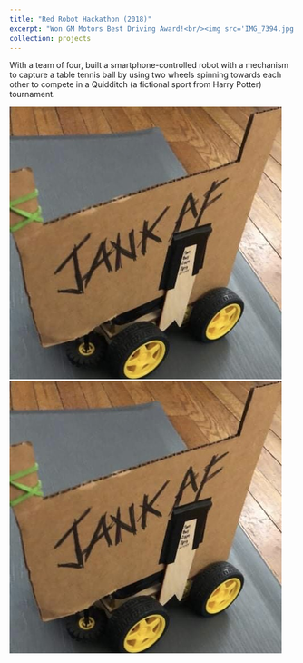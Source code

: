 ```yaml
---
title: "Red Robot Hackathon (2018)"
excerpt: "Won GM Motors Best Driving Award!<br/><img src='IMG_7394.jpg'>"
collection: projects
---
```


With a team of four, built a smartphone-controlled robot with a mechanism to capture a table tennis ball by using two wheels spinning towards each other to compete in a Quidditch (a fictional sport from Harry Potter) tournament.

![Image of Janky the Robot](_projects/IMG_7393.jpg)
![Another Image of Janky the Robot](_projects/IMG_7393.jpg)